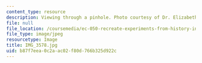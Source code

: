 ```yaml
---
content_type: resource
description: Viewing through a pinhole. Photo courtesy of Dr. Elizabeth Cavicchi.
file: null
file_location: /coursemedia/ec-050-recreate-experiments-from-history-inform-the-future-from-the-past-galileo-january-iap-2010/b87f7eea0c2aac02f80d766b325d922c_IMG_3578.jpg
file_type: image/jpeg
resourcetype: Image
title: IMG_3578.jpg
uid: b87f7eea-0c2a-ac02-f80d-766b325d922c
---
```

